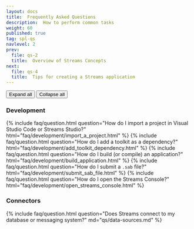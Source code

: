```yaml
---
layout: docs
title:  Frequently Asked Questions
description:  How to perform common tasks
weight: 60
published: true
tag: spl-qs
navlevel: 2
prev:
  file: qs-2
  title:  Overview of Streams Concepts
next:
  file: qs-4
  title:  Tips for creating a Streams application
---
```


<div class="btn-group faq-btn-group" role="group">
  <button type="button" class="btn btn-default faq-expand-all">Expand all</button>
  <button type="button" class="btn btn-default faq-collapse-all">Collapse all</button>
</div>

### Development

<div class="list-group">
  {% include faq/question.html question="How do I import a project in Visual Studio Code or Streams Studio?" html="faq/development/import_a_project.html" %}
  {% include faq/question.html question="How do I add a toolkit as a dependency?" html="faq/development/add_toolkit_dependency.html" %}
  {% include faq/question.html question="How do I build (or compile) an application?" html="faq/development/build_application.html" %}
  {% include faq/question.html question="How do I submit a <code>.sab</code> file?" html="faq/development/submit_sab_file.html" %}
  {% include faq/question.html question="How do I open the Streams Console?" html="faq/development/open_streams_console.html" %}
</div>

### Connectors

<div class="list-group">
  {% include faq/question.html question="Does Streams connect to my database or messaging system?" md="qs/data-sources.md" %}
</div>
